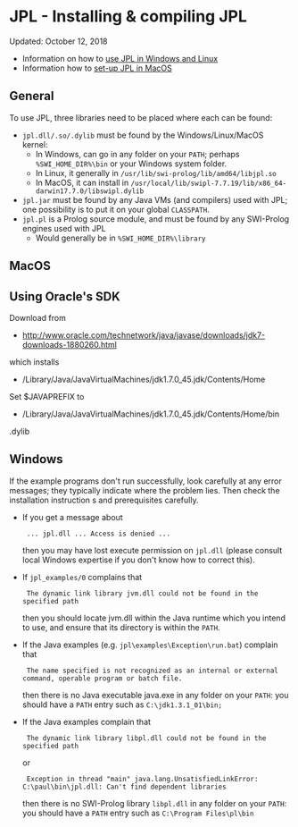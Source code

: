 # JPL - Installing & compiling JPL 

Updated: October 12, 2018

* Information on how to [use JPL in Windows and Linux](https://github.com/ssardina-research/packages-jpl/wiki/JPL-Under-Linux-and-Windows)
* Information how to [set-up JPL in MacOS](https://github.com/ssardina-research/packages-jpl/wiki/JPL-under-Mac-OS)


## General 

To use JPL, three libraries need to be placed where each can be found:

 * `jpl.dll/.so/.dylib` must be found by the Windows/Linux/MacOS kernel:
    * In Windows, can go in any folder on your `PATH`; perhaps `%SWI_HOME_DIR%\bin` or your Windows system folder.
    * In Linux, it generally in `/usr/lib/swi-prolog/lib/amd64/libjpl.so`
    * In MacOS, it can install in `/usr/local/lib/swipl-7.7.19/lib/x86_64-darwin17.7.0/libswipl.dylib`
 * `jpl.jar` must be found by any Java VMs (and compilers) used with JPL; one possibility is to put it on your global `CLASSPATH`.
 * `jpl.pl` is a Prolog source module, and must be found by any SWI-Prolog engines used with JPL
    * Would generally be in `%SWI_HOME_DIR%\library`
     

## MacOS

## Using Oracle's SDK

Download from

  - http://www.oracle.com/technetwork/java/javase/downloads/jdk7-downloads-1880260.html

which installs

  - /Library/Java/JavaVirtualMachines/jdk1.7.0_45.jdk/Contents/Home

Set $JAVAPREFIX to

  - /Library/Java/JavaVirtualMachines/jdk1.7.0_45.jdk/Contents/Home/bin

 .dylib
 
 ## Windows
 
If the example programs don't run successfully, look carefully at any error messages; they typically indicate where the problem lies.  Then check the installation instruction s and prerequisites carefully. 
  
 * If you get a message about
 
        ... jpl.dll ... Access is denied ...
 
    then you may have lost execute permission on `jpl.dll` (please consult local Windows expertise if you don't know how to correct this).
 
 * If `jpl_examples/0` complains that
 
        The dynamic link library jvm.dll could not be found in the specified path 
  
    then you should locate jvm.dll within the Java runtime which you intend to use, and ensure that its directory is within the `PATH`.
 
 * If the Java examples (e.g. `jpl\examples\Exception\run.bat`) complain that 
  
        The name specified is not recognized as an internal or external command, operable program or batch file. 
   
     then there is no Java executable java.exe in any folder on your `PATH`: you should have a `PATH` entry such as `C:\jdk1.3.1_01\bin;` 
     
 * If the Java examples complain that
 
        The dynamic link library libpl.dll could not be found in the specified path
     or
     
        Exception in thread "main" java.lang.UnsatisfiedLinkError: C:\paul\bin\jpl.dll: Can't find dependent libraries 
 
     then there is no SWI-Prolog library `libpl.dll` in any folder on your `PATH`: you should have a `PATH` entry such as `C:\Program Files\pl\bin`
